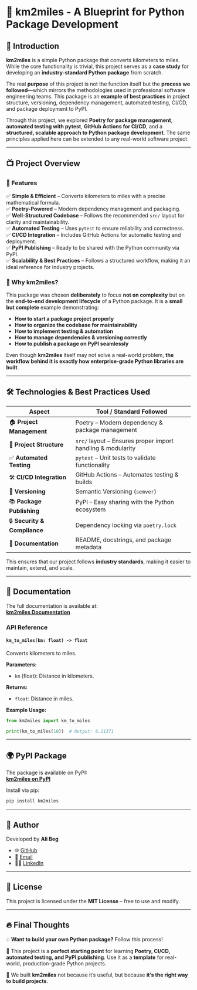 # 🚀 km2miles - A Blueprint for Python Package Development  

## 📌 Introduction  

**km2miles** is a simple Python package that converts kilometers to miles. While the core functionality is trivial, this project serves as a **case study** for developing an **industry-standard Python package** from scratch.  

The real **purpose** of this project is not the function itself but the **process we followed**—which mirrors the methodologies used in professional software engineering teams. This package is an **example of best practices** in project structure, versioning, dependency management, automated testing, CI/CD, and package deployment to PyPI.  

Through this project, we explored **Poetry for package management**, **automated testing with pytest**, **GitHub Actions for CI/CD**, and a **structured, scalable approach to Python package development**. The same principles applied here can be extended to any real-world software project.  

---

## 📺 Project Overview  

### 🌟 Features  

✅ **Simple & Efficient** – Converts kilometers to miles with a precise mathematical formula.  
✅ **Poetry-Powered** – Modern dependency management and packaging.  
✅ **Well-Structured Codebase** – Follows the recommended `src/` layout for clarity and maintainability.  
✅ **Automated Testing** – Uses `pytest` to ensure reliability and correctness.  
✅ **CI/CD Integration** – Includes GitHub Actions for automatic testing and deployment.  
✅ **PyPI Publishing** – Ready to be shared with the Python community via PyPI.  
✅ **Scalability & Best Practices** – Follows a structured workflow, making it an ideal reference for industry projects.  

### 📌 Why **km2miles**?  

This package was chosen **deliberately** to focus **not on complexity** but on the **end-to-end development lifecycle** of a Python package. It is a **small but complete** example demonstrating:  

- **How to start a package project properly**  
- **How to organize the codebase for maintainability**  
- **How to implement testing & automation**  
- **How to manage dependencies & versioning correctly**  
- **How to publish a package on PyPI seamlessly**  

Even though **km2miles** itself may not solve a real-world problem, **the workflow behind it is exactly how enterprise-grade Python libraries are built**.  

---

## 🛠️ Technologies & Best Practices Used  

| **Aspect**           | **Tool / Standard Followed**     |
|---------------------|--------------------------------|
| 🏠 **Project Management** | Poetry – Modern dependency & package management |
| 📂 **Project Structure** | `src/` layout – Ensures proper import handling & modularity |
| ✅ **Automated Testing** | `pytest` – Unit tests to validate functionality |
| 🛠 **CI/CD Integration** | GitHub Actions – Automates testing & builds |
| 🌆 **Versioning** | Semantic Versioning (`semver`) |
| 📚 **Package Publishing** | PyPI – Easy sharing with the Python ecosystem |
| 🔒 **Security & Compliance** | Dependency locking via `poetry.lock` |
| 📝 **Documentation** | README, docstrings, and package metadata |

This ensures that our project follows **industry standards**, making it easier to maintain, extend, and scale.

---

## 📝 Documentation  

The full documentation is available at:  
[**km2miles Documentation**](https://ali-beg.github.io/km2miles/)  

### API Reference  

#### `km_to_miles(km: float) -> float`  
Converts kilometers to miles.

**Parameters:**  
- `km` (float): Distance in kilometers.

**Returns:**  
- `float`: Distance in miles.

**Example Usage:**  
```python
from km2miles import km_to_miles

print(km_to_miles(10))  # Output: 6.21371
```

---

## 🌍 PyPI Package  

The package is available on PyPI:  
[**km2miles on PyPI**](https://pypi.org/project/km2miles/)  

Install via pip:
```bash
pip install km2miles
```

---

## 👤 Author  

Developed by **Ali Beg**  
- 🌐 [GitHub](https://github.com/Ali-Beg)
- 💌 [Email](mailto:mbeg937@gmail.com)
- 👨‍💻 [LinkedIn](https://www.linkedin.com/in/alibeg)

---

## 💚 License  

This project is licensed under the **MIT License** – free to use and modify.  

---

## 🔥 Final Thoughts  

💡 **Want to build your own Python package?** Follow this process!  

🚀 This project is a **perfect starting point** for learning **Poetry, CI/CD, automated testing, and PyPI publishing**. Use it as a **template** for real-world, production-grade Python projects.  

🙌 We built **km2miles** not because it’s useful, but because **it’s the right way to build projects**.  





